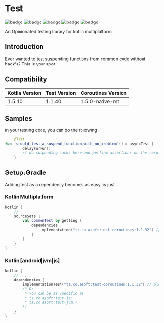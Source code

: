 # Test

![badge][badge-maven] ![badge][badge-mpp] ![badge][badge-android] ![badge][badge-js] ![badge][badge-jvm]

An Opinionated testing library for kotlin multiplatform

## Introduction

Ever wanted to test suspending functions from common code without hack's? This is your spot

## Compatibility
| Kotlin Version | Test Version | Coroutines Version |
|----------------|--------------|--------------------|
| 1.5.10         | 1.1.40       | 1.5.0-native-mt    |

## Samples

In your testing code, you can do the following

```kotlin
    @Test
fun `should_test_a_suspend_function_with_no_problem`() = asyncTest {
        delayForFun()
        // do suspending tasks here and perform assertions on the results
    }
```

## Setup:Gradle

Adding test as a dependency becomes as easy as just

### Kotlin Multiplatform

```kotlin
kotlin {
    // . . .
    sourceSets {
        val commonTest by getting {
            dependencies {
                implementation("tz.co.asoft:test-coroutines:1.1.32") // please use the latest version possible
            }
        }
    }
}
```

### Kotlin [android|jvm|js]

```kotlin
kotlin {
    // . . .
    dependencies {  
        implementationTest("tz.co.asoft:test-coroutines:1.1.32") // please use the latest version possible
        /* Or
         * You can be as specific as
         * tz.co.asoft:test-js:+
         * tz.co.asoft:test-jvm:+
        */
    }
}
```

[badge-maven]: https://img.shields.io/maven-central/v/tz.co.asoft/test-core/1.1.32?style=flat

[badge-mpp]: https://img.shields.io/badge/kotlin-multiplatform-blue?style=flat

[badge-android]: http://img.shields.io/badge/platform-android-brightgreen.svg?style=flat

[badge-js]: http://img.shields.io/badge/platform-js-yellow.svg?style=flat

[badge-jvm]: http://img.shields.io/badge/platform-jvm-orange.svg?style=flat
